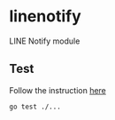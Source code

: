# linenotify
LINE Notify module

## Test
Follow the instruction [here](https://go.dev/doc/modules/publishing)
```sh
go test ./...
```
